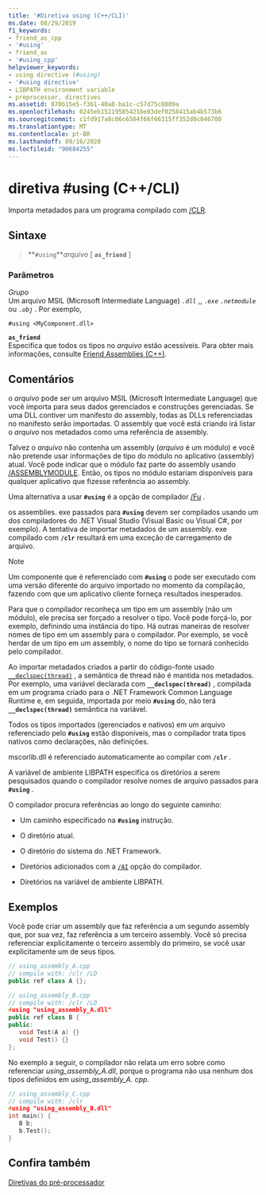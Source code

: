 ```yaml
---
title: '#Diretiva using (C++/CLI)'
ms.date: 08/29/2019
f1_keywords:
- friend_as_cpp
- '#using'
- friend_as
- '#using_cpp'
helpviewer_keywords:
- using directive (#using)
- '#using directive'
- LIBPATH environment variable
- preprocessor, directives
ms.assetid: 870b15e5-f361-40a8-ba1c-c57d75c8809a
ms.openlocfilehash: 0245eb15219585421be83def0258415ab4b573b6
ms.sourcegitcommit: c1fd917a8c06c6504f66f66315ff352d0c046700
ms.translationtype: MT
ms.contentlocale: pt-BR
ms.lasthandoff: 09/16/2020
ms.locfileid: "90684255"
---
```

# <a name="using-directive-ccli"></a>diretiva #using (C++/CLI)

Importa metadados para um programa compilado com [/CLR](../build/reference/clr-common-language-runtime-compilation.md).

## <a name="syntax"></a>Sintaxe

> **`#using`***arquivo* [ **`as_friend`** ]

### <a name="parameters"></a>Parâmetros

*Grupo*\
Um arquivo MSIL (Microsoft Intermediate Language) *`.dll`* ,, *`.exe`* *`.netmodule`* ou *`.obj`* . Por exemplo,

`#using <MyComponent.dll>`

**`as_friend`**\
Especifica que todos os tipos no *arquivo* estão acessíveis. Para obter mais informações, consulte [Friend Assemblies (C++)](../dotnet/friend-assemblies-cpp.md).

## <a name="remarks"></a>Comentários

o *arquivo* pode ser um arquivo MSIL (Microsoft Intermediate Language) que você importa para seus dados gerenciados e construções gerenciadas. Se uma DLL contiver um manifesto do assembly, todas as DLLs referenciadas no manifesto serão importadas. O assembly que você está criando irá listar o *arquivo* nos metadados como uma referência de assembly.

Talvez o *arquivo* não contenha um assembly (*arquivo* é um módulo) e você não pretende usar informações de tipo do módulo no aplicativo (assembly) atual. Você pode indicar que o módulo faz parte do assembly usando [/ASSEMBLYMODULE](../build/reference/assemblymodule-add-a-msil-module-to-the-assembly.md). Então, os tipos no módulo estariam disponíveis para qualquer aplicativo que fizesse referência ao assembly.

Uma alternativa a usar **`#using`** é a opção de compilador [/Fu](../build/reference/fu-name-forced-hash-using-file.md) .

os assemblies. exe passados para **`#using`** devem ser compilados usando um dos compiladores do .NET Visual Studio (Visual Basic ou Visual C#, por exemplo).  A tentativa de importar metadados de um assembly. exe compilado com **`/clr`** resultará em uma exceção de carregamento de arquivo.

> [!NOTE]
> Um componente que é referenciado com **`#using`** o pode ser executado com uma versão diferente do arquivo importado no momento da compilação, fazendo com que um aplicativo cliente forneça resultados inesperados.

Para que o compilador reconheça um tipo em um assembly (não um módulo), ele precisa ser forçado a resolver o tipo. Você pode forçá-lo, por exemplo, definindo uma instância do tipo. Há outras maneiras de resolver nomes de tipo em um assembly para o compilador. Por exemplo, se você herdar de um tipo em um assembly, o nome do tipo se tornará conhecido pelo compilador.

Ao importar metadados criados a partir do código-fonte usado [`__declspec(thread)`](../cpp/thread.md) , a semântica de thread não é mantida nos metadados. Por exemplo, uma variável declarada com **`__declspec(thread)`** , compilada em um programa criado para o .NET Framework Common Language Runtime e, em seguida, importada por meio **`#using`** do, não terá **`__declspec(thread)`** semântica na variável.

Todos os tipos importados (gerenciados e nativos) em um arquivo referenciado pelo **`#using`** estão disponíveis, mas o compilador trata tipos nativos como declarações, não definições.

mscorlib.dll é referenciado automaticamente ao compilar com **`/clr`** .

A variável de ambiente LIBPATH especifica os diretórios a serem pesquisados quando o compilador resolve nomes de arquivo passados para **`#using`** .

O compilador procura referências ao longo do seguinte caminho:

- Um caminho especificado na **`#using`** instrução.

- O diretório atual.

- O diretório do sistema do .NET Framework.

- Diretórios adicionados com a [`/AI`](../build/reference/ai-specify-metadata-directories.md) opção do compilador.

- Diretórios na variável de ambiente LIBPATH.

## <a name="examples"></a>Exemplos

Você pode criar um assembly que faz referência a um segundo assembly que, por sua vez, faz referência a um terceiro assembly. Você só precisa referenciar explicitamente o terceiro assembly do primeiro, se você usar explicitamente um de seus tipos.

```cpp
// using_assembly_A.cpp
// compile with: /clr /LD
public ref class A {};
```

```cpp
// using_assembly_B.cpp
// compile with: /clr /LD
#using "using_assembly_A.dll"
public ref class B {
public:
   void Test(A a) {}
   void Test() {}
};
```

No exemplo a seguir, o compilador não relata um erro sobre como referenciar *using_assembly_A.dll*, porque o programa não usa nenhum dos tipos definidos em *using_assembly_A. cpp*.

```cpp
// using_assembly_C.cpp
// compile with: /clr
#using "using_assembly_B.dll"
int main() {
   B b;
   b.Test();
}
```

## <a name="see-also"></a>Confira também

[Diretivas do pré-processador](../preprocessor/preprocessor-directives.md)
